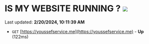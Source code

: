 # IS MY WEBSITE RUNNING ? [![](https://img.shields.io/static/v1?label=Sponsor&message=%E2%9D%A4&logo=GitHub&color=%23fe8e86)](https://github.com/sponsors/<username>)

Last updated: **2/20/2024, 10:11:39 AM**

- `GET` [https://youssefservice.me](https://youssefservice.me) - **Up** (122ms)
